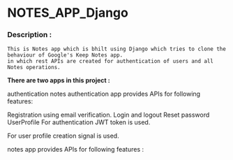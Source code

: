 # NOTES_APP_Django
### Description :

	This is Notes app which is bhilt using Django which tries to clone the behaviour of Google's Keep Notes app.
	in which rest APIs are created for authentication of users and all Notes operations.

**There are two apps in this project :**

authentication
notes
authentication app provides APIs for following features:

Registration using email verification.
Login and logout
Reset password
UserProfile
For authentication JWT token is used.

For user profile creation signal is used.

notes app provides APIs for following features :


